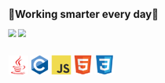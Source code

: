 ## 🧠Working smarter every day💪


<div>
  <img height = "180em" src = "https://github-readme-stats.vercel.app/api?username=gustavoLuuD&show_icons=true&theme=synthwave">
  <img  height = "160em" src = "https://github-readme-stats.vercel.app/api/top-langs/?username=gustavoLuuD&layout=compact&theme=synthwave">
</div>

</br>
</br>
<div style="display: inline-block">
  
  <img  align = "center" height = "40em" src = "https://github.com/devicons/devicon/blob/master/icons/java/java-plain.svg">
  <img  align = "center" height = "40em" src = "https://github.com/devicons/devicon/blob/master/icons/c/c-original.svg">
  <img  align = "center" height = "40em" src = "https://github.com/devicons/devicon/blob/master/icons/javascript/javascript-original.svg">
  <img  align = "center" height = "40em" src = "https://github.com/devicons/devicon/blob/master/icons/html5/html5-original.svg">
  <img  align = "center" height = "40em" src = "https://github.com/devicons/devicon/blob/master/icons/css3/css3-original.svg">
</div>



